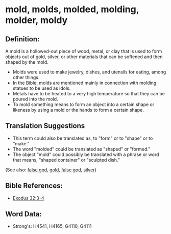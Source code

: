 # mold, molds, molded, molding, molder, moldy #

## Definition: ##

A mold is a hollowed-out piece of wood, metal, or clay that is used to form objects out of gold, silver, or other materials that can be softened and then shaped by the mold.

* Molds were used to make jewelry, dishes, and utensils for eating, among other things.
* In the Bible, molds are mentioned mainly in connection with molding statues to be used as idols.
* Metals have to be heated to a very high temperature so that they can be poured into the mold.
* To mold something means to form an object into a certain shape or likeness by using a mold or the hands to form a certain shape.

## Translation Suggestions ##

* This term could also be translated as, to "form" or to "shape" or to "make."
* The word "molded" could be translated as "shaped" or "formed."
* The object "mold" could possibly be translated with a phrase or word that means, "shaped container" or "sculpted dish." 

(See also: [false god](../kt/falsegod.md), [gold](../other/gold.md), [false god](../kt/falsegod.md), [silver](../other/silver.md))

## Bible References: ##

* [Exodus 32:3-4](rc://en/tn/help/exo/32/03)

## Word Data: ##

* Strong's: H4541, H4165, G4110, G4111
